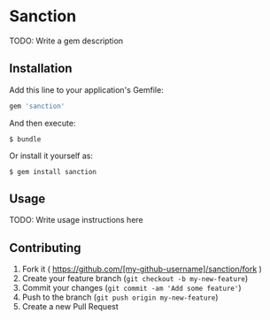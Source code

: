# Sanction

TODO: Write a gem description

## Installation

Add this line to your application's Gemfile:

```ruby
gem 'sanction'
```

And then execute:

    $ bundle

Or install it yourself as:

    $ gem install sanction

## Usage

TODO: Write usage instructions here

## Contributing

1. Fork it ( https://github.com/[my-github-username]/sanction/fork )
2. Create your feature branch (`git checkout -b my-new-feature`)
3. Commit your changes (`git commit -am 'Add some feature'`)
4. Push to the branch (`git push origin my-new-feature`)
5. Create a new Pull Request
